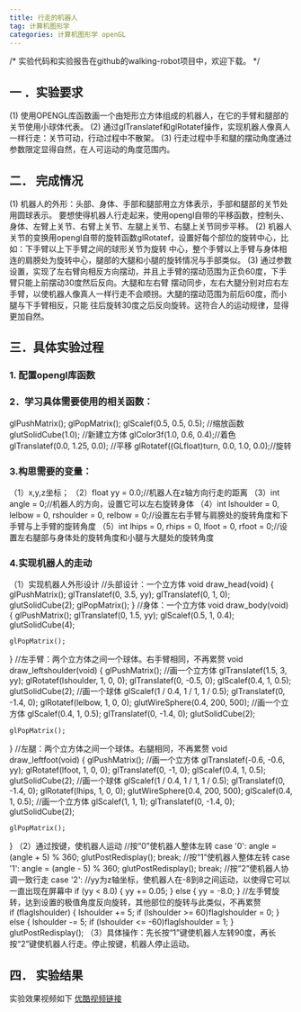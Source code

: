 ```yaml
---
title: 行走的机器人
tag: 计算机图形学
categories: 计算机图形学 openGL
---
```


/*
实验代码和实验报告在github的walking-robot项目中，欢迎下载。
*/

## 一 ．实验要求

(1) 使用OPENGL库函数画一个由矩形立方体组成的机器人，在它的手臂和腿部的关节使用小球体代表。
(2) 通过glTranslatef和glRotatef操作，实现机器人像真人一样行走：关节可动，行动过程中不散架。
(3) 行走过程中手和腿的摆动角度通过参数限定显得自然，在人可运动的角度范围内。

## 二． 完成情况

(1) 机器人的外形：头部、身体、手部和腿部用立方体表示，手部和腿部的关节处用圆球表示。
要想使得机器人行走起来，使用opengl自带的平移函数，控制头、身体、左臂上关节、右臂上关节、左腿上关节、右腿上关节同步平移。
(2) 机器人关节的变换用opengl自带的旋转函数glRotatef，设置好每个部位的旋转中心，比如：下手臂以上下手臂之间的球形关节为旋转
中心，整个手臂以上手臂与身体相连的肩膀处为旋转中心，腿部的大腿和小腿的旋转情况与手部类似。
(3) 通过参数设置，实现了左右臂向相反方向摆动，并且上手臂的摆动范围为正负60度，下手臂只能上前摆动30度然后反向。大腿和左右臂
摆动同步，左右大腿分别对应右左手臂，以使机器人像真人一样行走不会顺拐。大腿的摆动范围为前后60度，而小腿与下手臂相反，只能
往后旋转30度之后反向旋转。这符合人的运动规律，显得更加自然。

## 三．具体实验过程

### 1. 配置opengl库函数
### 2．学习具体需要使用的相关函数：
glPushMatrix();
glPopMatrix();
glScalef(0.5, 0.5, 0.5); //缩放函数
glutSolidCube(1.0); //新建立方体
glColor3f(1.0, 0.6, 0.4);//着色
glTranslatef(0.0, 1.25, 0.0); //平移
glRotatef((GLfloat)turn, 0.0, 1.0, 0.0);//旋转
### 3.构思需要的变量：
（1）x,y,z坐标；
（2）float yy = 0.0;//机器人在z轴方向行走的距离
（3）int angle = 0;//机器人的方向，设置它可以左右旋转身体
（4）int lshoulder = 0, lelbow = 0, rshoulder = 0, relbow = 0;//设置左右手臂与肩膀处的旋转角度和下手臂与上手臂的旋转角度
（5）int lhips = 0, rhips = 0, lfoot = 0, rfoot = 0;//设置左右腿部与身体处的旋转角度和小腿与大腿处的旋转角度
### 4.实现机器人的走动
（1）实现机器人外形设计
//头部设计：一个立方体
void draw_head(void)
{
	glPushMatrix();
	glTranslatef(0, 3.5, yy);
	glTranslatef(0, 1, 0);
	glutSolidCube(2);
	glPopMatrix();
}
//身体：一个立方体
void draw_body(void)
{
	glPushMatrix();
	glTranslatef(0, 1.5, yy);
	glScalef(0.5, 1, 0.4);
	glutSolidCube(4);

	glPopMatrix();
}
//左手臂：两个立方体之间一个球体。右手臂相同，不再累赘
void draw_leftshoulder(void)
{
	glPushMatrix();
	//画一个立方体
	glTranslatef(1.5, 3, yy);
	glRotatef(lshoulder, 1, 0, 0);
	glTranslatef(0, -0.5, 0);
	glScalef(0.4, 1, 0.5);
	glutSolidCube(2);
	//画一个球体
	glScalef(1 / 0.4, 1 / 1, 1 / 0.5);
	glTranslatef(0, -1.4, 0);
	glRotatef(lelbow, 1, 0, 0);
	glutWireSphere(0.4, 200, 500);
	//画一个立方体
	glScalef(0.4, 1, 0.5);
	glTranslatef(0, -1.4, 0);
	glutSolidCube(2);

	glPopMatrix();
}
//左腿：两个立方体之间一个球体。右腿相同，不再累赘
void draw_leftfoot(void)
{
	glPushMatrix();
	//画一个立方体
	glTranslatef(-0.6, -0.6, yy);
	glRotatef(lfoot, 1, 0, 0);
	glTranslatef(0, -1, 0);
	glScalef(0.4, 1, 0.5);
	glutSolidCube(2);
	//画一个球体
	glScalef(1 / 0.4, 1 / 1, 1 / 0.5);
	glTranslatef(0, -1.4, 0);
	glRotatef(lhips, 1, 0, 0);
	glutWireSphere(0.4, 200, 500);
	glScalef(0.4, 1, 0.5);
	//画一个立方体
	glScalef(1, 1, 1);
	glTranslatef(0, -1.4, 0);
	glutSolidCube(2);

	glPopMatrix();
}
（2）通过按键，使机器人运动
	//按“0”使机器人整体左转
	case '0':
		angle = (angle + 5) % 360;
		glutPostRedisplay();
		break;
	//按“1”使机器人整体左转
	case '1':
		angle = (angle - 5) % 360;
		glutPostRedisplay();
		break;
	//按“2”使机器人协调一致行走
	case '2':
		//yy为z轴坐标，使机器人在-8到8之间运动，以使得它可以一直出现在屏幕中
		if (yy < 8.0) {
			yy += 0.05;
		}
		else {
			yy = -8.0;
		}
		//左手臂旋转，达到设置的极值角度反向旋转，其他部位的旋转与此类似，不再累赘	
		if (flaglshoulder)
		{
			lshoulder += 5;
			if (lshoulder >= 60)flaglshoulder = 0;
		}
		else
		{
			lshoulder -= 5;
			if (lshoulder <= -60)flaglshoulder = 1;
		}
		glutPostRedisplay();
（3）具体操作：先长按“1”键使机器人左转90度，再长按“2”键使机器人行走。停止按键，机器人停止运动。

## 四． 实验结果
实验效果视频如下 [优酷视频链接](http://v.youku.com/v_show/id_XMjY4MzQ2MzAzNg==)